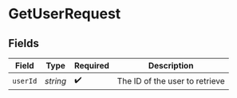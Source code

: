 # GetUserRequest


## Fields

| Field                          | Type                           | Required                       | Description                    |
| ------------------------------ | ------------------------------ | ------------------------------ | ------------------------------ |
| `userId`                       | *string*                       | :heavy_check_mark:             | The ID of the user to retrieve |